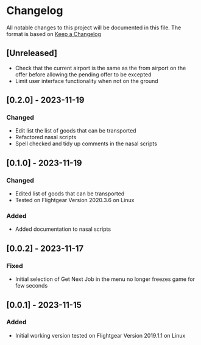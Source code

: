 # Changelog

All notable changes to this project will be documented in this file.
The format is based on [Keep a Changelog](https://keepachangelog.com/en/1.0.0/)

## [Unreleased]

- Check that the current airport is the same as the from airport on the offer
  before allowing the pending offer to be excepted
- Limit user interface functionality when not on the ground

## [0.2.0] - 2023-11-19

### Changed

- Edit list the list of goods that can be transported
- Refactored nasal scripts
- Spell checked and tidy up comments in the nasal scripts

## [0.1.0] - 2023-11-19

### Changed

- Edited list of goods that can be transported
- Tested on Flightgear Version 2020.3.6 on Linux

### Added

- Added documentation to nasal scripts

## [0.0.2] - 2023-11-17

### Fixed

- Initial selection of Get Next Job in the menu no longer freezes game for few
  seconds

## [0.0.1] - 2023-11-15

### Added

- Initial working version tested on Flightgear Version 2019.1.1 on Linux
